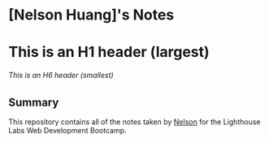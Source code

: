 # [Nelson Huang]'s Notes
# This is an H1 header (largest)
###### This is an H6 header (smallest)
## Summary 
This repository contains all of the notes taken by [Nelson](https://github.com/nelsonh3) for the Lighthouse Labs Web Development Bootcamp.
